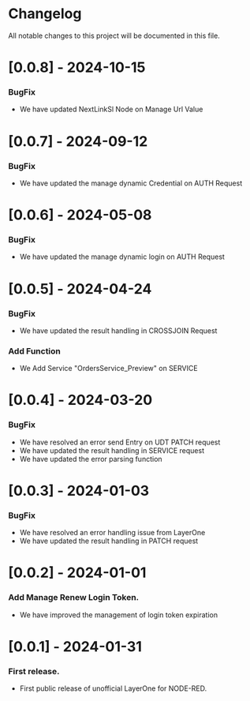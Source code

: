 # Changelog

All notable changes to this project will be documented in this file.

# [0.0.8] - 2024-10-15

### BugFix
- We have updated NextLinkSl Node on Manage Url Value 

# [0.0.7] - 2024-09-12

### BugFix
-  We have updated the manage dynamic Credential on AUTH Request

# [0.0.6] - 2024-05-08

### BugFix
-  We have updated the manage dynamic login on AUTH Request

# [0.0.5] - 2024-04-24

### BugFix
-  We have updated the result handling in CROSSJOIN Request

### Add Function

-  We Add Service "OrdersService_Preview" on SERVICE

# [0.0.4] - 2024-03-20

### BugFix

- We have resolved an error send Entry on UDT PATCH request
- We have updated the result handling in SERVICE request
- We have updated the error parsing function

# [0.0.3] - 2024-01-03

### BugFix

- We have resolved an error handling issue from LayerOne
- We have updated the result handling in PATCH request

# [0.0.2] - 2024-01-01

### Add Manage Renew Login Token.

- We have improved the management of login token expiration

# [0.0.1] - 2024-01-31

### First release.

- First public release of unofficial LayerOne for NODE-RED.

